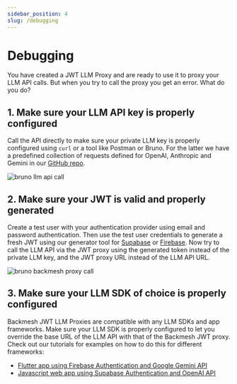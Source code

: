 ```yaml
---
sidebar_position: 4
slug: /debugging
---
```


# Debugging

You have created a JWT LLM Proxy and are ready to use it to proxy your LLM API calls. But when you try to call the proxy you get an error. What do you do?

## 1. Make sure your LLM API key is properly configured

Call the API directly to make sure your private LLM key is properly configured using `curl` or a tool like Postman or Bruno. For the latter we have a predefined collection of requests defined for OpenAI, Anthropic and Gemini in our [GitHub repo](https://github.com/backmesh/backmesh/tree/main/collections).

![bruno llm api call](/debugging/bruno_llm_api.png)

## 2. Make sure your JWT is valid and properly generated

Create a test user with your authentication provider using email and password authentication. Then use the test user credentials to generate a fresh JWT using our generator tool for [Supabase](/supabase-jwt) or [Firebase](/firebase-jwt). Now try to call the LLM API via the JWT proxy using the generated token instead of the private LLM key, and the JWT proxy URL instead of the LLM API URL.

![bruno backmesh proxy call](/debugging/bruno_proxy.png)

## 3. Make sure your LLM SDK of choice is properly configured

Backmesh JWT LLM Proxies are compatible with any LLM SDKs and app frameworks. Make sure your LLM SDK is properly configured to let you override the base URL of the LLM API with that of the Backmesh JWT proxy. Check out our tutorials for examples on how to do this for different frameworks:

- [Flutter app using Firebase Authentication and Google Gemini API](/docs/firebase)
- [Javascript web app using Supabase Authentication and OpenAI API](/docs/supabase)
